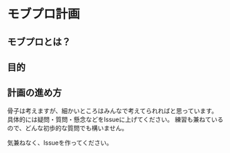 # モブプロ計画

## モブプロとは？

## 目的

## 計画の進め方

骨子は考えますが、細かいところはみんなで考えてられればと思っています。
具体的には疑問・質問・懸念などをIssueに上げてください。
練習も兼ねているので、どんな初歩的な質問でも構いません。

気兼ねなく、Issueを作ってください。